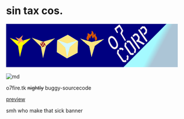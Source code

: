 # sin tax cos.

![banner](./assets/images/logo.png)

![md](http://www.wtfpl.net/wp-content/uploads/2012/12/wtfpl-badge-4.png)

o7fire.tk ~~nightly~~ buggy-sourcecode

[preview](https://o7-fire.github.io/mossad/)

smh who make that sick banner
